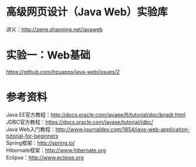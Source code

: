 # 高级网页设计（Java Web）实验库
讲义：http://zeng.shaoning.net/javaweb

# 实验一：Web基础
https://github.com/hzuapps/java-web/issues/2

# 参考资料

Java EE官方教程：http://docs.oracle.com/javaee/6/tutorial/doc/bnadr.html  
JDBC官方教程：https://docs.oracle.com/javase/tutorial/jdbc/  
Java Web入门教程：http://www.journaldev.com/1854/java-web-application-tutorial-for-beginners  
Spring框架：http://spring.io/   
Hibernate框架：http://www.hibernate.org   
Eclipse：http://www.eclipse.org  

